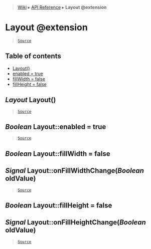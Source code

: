> [Wiki](Home) ▸ [API Reference](API-Reference) ▸ **Layout @extension**

Layout @extension
=================

> [`Source`](/Neft-io/neft/tree/master/src/renderer/types/basics/item/layout.litcoffee#layout-extension)

## Table of contents
  * [Layout()](#layout-layout)
  * [enabled = true](#boolean-layoutenabled--true)
  * [fillWidth = false](#boolean-layoutfillwidth--false)
  * [fillHeight = false](#boolean-layoutfillheight--false)

*Layout* Layout()
-----------------

> [`Source`](/Neft-io/neft/tree/master/src/renderer/types/basics/item/layout.litcoffee#layout-layout)

*Boolean* Layout::enabled = true
--------------------------------

> [`Source`](/Neft-io/neft/tree/master/src/renderer/types/basics/item/layout.litcoffee#boolean-layoutenabled--true)

*Boolean* Layout::fillWidth = false
-----------------------------------
## *Signal* Layout::onFillWidthChange(*Boolean* oldValue)

> [`Source`](/Neft-io/neft/tree/master/src/renderer/types/basics/item/layout.litcoffee#boolean-layoutfillwidth--false-signal-layoutonfillwidthchangeboolean-oldvalue)

*Boolean* Layout::fillHeight = false
-----------------------------------
## *Signal* Layout::onFillHeightChange(*Boolean* oldValue)

> [`Source`](/Neft-io/neft/tree/master/src/renderer/types/basics/item/layout.litcoffee#boolean-layoutfillheight--false-signal-layoutonfillheightchangeboolean-oldvalue)

